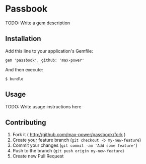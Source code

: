 # Passbook

TODO: Write a gem description

## Installation

Add this line to your application's Gemfile:

    gem 'passbook', github: 'max-power'

And then execute:

    $ bundle

## Usage

TODO: Write usage instructions here

## Contributing

1. Fork it ( http://github.com/max-power/passbook/fork )
2. Create your feature branch (`git checkout -b my-new-feature`)
3. Commit your changes (`git commit -am 'Add some feature'`)
4. Push to the branch (`git push origin my-new-feature`)
5. Create new Pull Request
